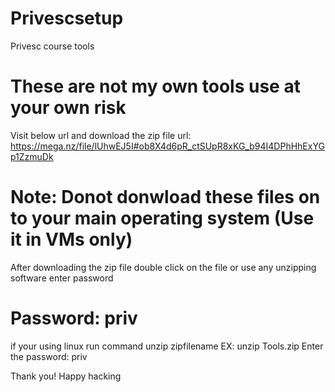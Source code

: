 # Privescsetup
Privesc course tools

# These are not my own tools use at your own risk

Visit below url and download the zip file
url: https://mega.nz/file/lUhwEJ5I#ob8X4d6pR_ctSUpR8xKG_b94I4DPhHhExYGp1ZzmuDk

# Note: Donot donwload these files on to your main operating system (Use it in VMs only)


After downloading the zip file double click on the file or use any unzipping software enter password
# Password:  priv

if your using linux run command
unzip zipfilename
EX: unzip Tools.zip
Enter the password: priv


Thank you! Happy hacking

